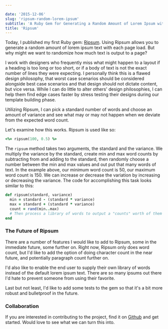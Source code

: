 ```yaml
---

date: '2015-12-06'
slug: 'ripsum-random-lorem-ipsum'
subtitle: 'A Ruby Gem for Generating a Random Amount of Lorem Ipsum with Each Page Load'
title: 'Ripsum'
---
```


Today, I published my first Ruby gem: [Ripsum](https://rubygems.org/gems/ripsum). Using Ripsum allows you to generate a random amount of lorem ipsum text with each page load. But why might we want to randomize how much text is output to a page?

I work with designers who frequently miss what might happen to a layout if a heading is too long or too short, or if a body of text is not the exact number of lines they were expecting. I personally think this is a flawed design philosophy, that worst case scenarios should be considered alongside best case scenarios and that design should not dictate content, but vice versa. While I can do little to alter others' design philosophies, I can help them find edge cases faster by stress testing their designs during our template building phase.

Utilizing Ripsum, I can pick a standard number of words and choose an amount of variance and see what may or may not happen when we deviate from the expected word count.

Let's examine how this works. Ripsum is used like so:

```ruby
<%= ripsum(100, 0.5) %>

```

The `ripsum` method takes two arguments, the standard and the variance. We multiply the variance by the standard, create min and max word counts by subtracting from and adding to the standard, then randomly choose a number between the min and max values and out put that many words of text. In the example above, our minimum word count is 50, our maximum word count is 150. We can increase or decrease the variation by increasing or decreasing the variance. The code for accomplishing this task looks similar to this:

```ruby
def ripsum(standard, variance)
  min = standard - (standard * variance)
  max = standard + (standard * variance)
  count = rand(min..max)
  # Then process a library of words to output a "counts" worth of them
end

```

### The Future of Ripsum

There are a number of features I would like to add to Ripsum, some in the immediate future, some further on. Right now, Ripsum only does word count, but I'd like to add the option of doing character count in the near future, and potentially paragraph count further on.

I'd also like to enable the end user to supply their own library of words instead of the default lorem ipsum text. There are so many ipsums out there I'd hate to prevent someone from using their favorite.

Last but not least, I'd like to add some tests to the gem so that it's a bit more robust and bulletproof in the future.

### Collaboration

If you are interested in contributing to the project, find it on [Github](https://github.com/kyleshevlin/ripsum) and get started. Would love to see what we can turn this into.
